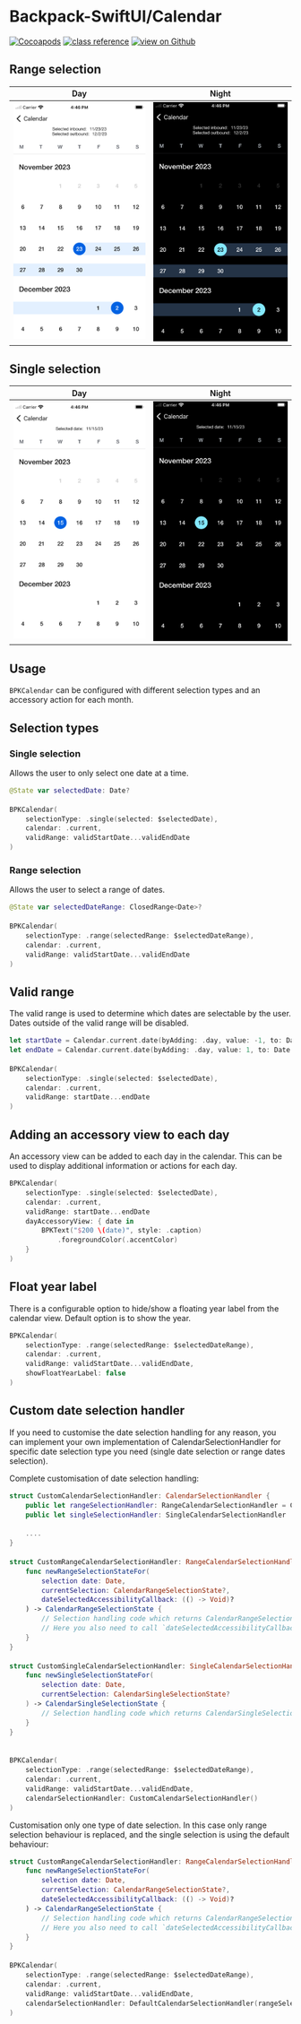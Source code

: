 # Backpack-SwiftUI/Calendar

[![Cocoapods](https://img.shields.io/cocoapods/v/Backpack-SwiftUI.svg?style=flat)](hhttps://cocoapods.org/pods/Backpack-SwiftUI)
[![class reference](https://img.shields.io/badge/Class%20reference-iOS-blue)](https://backpack.github.io/ios/versions/latest/swiftui/Structs/BPKCalendar.html)
[![view on Github](https://img.shields.io/badge/Source%20code-GitHub-lightgrey)](https://github.com/Skyscanner/backpack-ios/tree/main/Backpack-SwiftUI/Calendar)

## Range selection

| Day | Night |
| --- | --- |
| <img src="https://raw.githubusercontent.com/Skyscanner/backpack-ios/main/screenshots/iPhone-swiftui_calendar___range_lm.png" alt="" width="375" /> |<img src="https://raw.githubusercontent.com/Skyscanner/backpack-ios/main/screenshots/iPhone-swiftui_calendar___range_dm.png" alt="" width="375" /> |

## Single selection

| Day | Night |
| --- | --- |
| <img src="https://raw.githubusercontent.com/Skyscanner/backpack-ios/main/screenshots/iPhone-swiftui_calendar___single_lm.png" alt="" width="375" /> |<img src="https://raw.githubusercontent.com/Skyscanner/backpack-ios/main/screenshots/iPhone-swiftui_calendar___single_dm.png" alt="" width="375" /> |
 
## Usage

`BPKCalendar` can be configured with different selection types and an accessory action for each month.

## Selection types

### Single selection

Allows the user to only select one date at a time.

```swift
@State var selectedDate: Date?

BPKCalendar(
    selectionType: .single(selected: $selectedDate),
    calendar: .current,
    validRange: validStartDate...validEndDate
)
```

### Range selection

Allows the user to select a range of dates.

```swift
@State var selectedDateRange: ClosedRange<Date>?

BPKCalendar(
    selectionType: .range(selectedRange: $selectedDateRange),
    calendar: .current,
    validRange: validStartDate...validEndDate
)
```

## Valid range

The valid range is used to determine which dates are selectable by the user. Dates outside of the valid range will be disabled.

```swift
let startDate = Calendar.current.date(byAdding: .day, value: -1, to: Date())
let endDate = Calendar.current.date(byAdding: .day, value: 1, to: Date())

BPKCalendar(
    selectionType: .single(selected: $selectedDate),
    calendar: .current,
    validRange: startDate...endDate
)
```

## Adding an accessory view to each day

An accessory view can be added to each day in the calendar. This can be used to display additional information or actions for each day.

```swift
BPKCalendar(
    selectionType: .single(selected: $selectedDate),
    calendar: .current,
    validRange: startDate...endDate
    dayAccessoryView: { date in
        BPKText("$200 \(date)", style: .caption)
            .foregroundColor(.accentColor)
    }
)
```

## Float year label

There is a configurable option to hide/show a floating year label from the calendar view. Default option is to show the year.

```swift
BPKCalendar(
    selectionType: .range(selectedRange: $selectedDateRange),
    calendar: .current,
    validRange: validStartDate...validEndDate,
    showFloatYearLabel: false
)
```

## Custom date selection handler 

If you need to customise the date selection handling for any reason, you can implement your own implementation of CalendarSelectionHandler for specific date selection type you need (single date selection or range dates selection).

Complete customisation of date selection handling:
```swift
struct CustomCalendarSelectionHandler: CalendarSelectionHandler {
    public let rangeSelectionHandler: RangeCalendarSelectionHandler = CustomRangeCalendarSelectionHandler()
    public let singleSelectionHandler: SingleCalendarSelectionHandler
    
    ....
}

struct CustomRangeCalendarSelectionHandler: RangeCalendarSelectionHandler {
    func newRangeSelectionStateFor(
        selection date: Date,
        currentSelection: CalendarRangeSelectionState?,
        dateSelectedAccessibilityCallback: (() -> Void)?
    ) -> CalendarRangeSelectionState {
        // Selection handling code which returns CalendarRangeSelectionState
        // Here you also need to call `dateSelectedAccessibilityCallback` when you're about to change a date selection.
    }
}

struct CustomSingleCalendarSelectionHandler: SingleCalendarSelectionHandler {
    func newSingleSelectionStateFor(
        selection date: Date,
        currentSelection: CalendarSingleSelectionState?
    ) -> CalendarSingleSelectionState {
        // Selection handling code which returns CalendarSingleSelectionState
    }
}


BPKCalendar(
    selectionType: .range(selectedRange: $selectedDateRange),
    calendar: .current,
    validRange: validStartDate...validEndDate,
    calendarSelectionHandler: CustomCalendarSelectionHandler()
)
```

Customisation only one type of date selection. In this case only range selection behaviour is replaced, and the single selection is using the default behaviour:
```swift
struct CustomRangeCalendarSelectionHandler: RangeCalendarSelectionHandler {
    func newRangeSelectionStateFor(
        selection date: Date,
        currentSelection: CalendarRangeSelectionState?,
        dateSelectedAccessibilityCallback: (() -> Void)?
    ) -> CalendarRangeSelectionState {
        // Selection handling code which returns CalendarRangeSelectionState
        // Here you also need to call `dateSelectedAccessibilityCallback` when you're about to change a date selection.
    }
}

BPKCalendar(
    selectionType: .range(selectedRange: $selectedDateRange),
    calendar: .current,
    validRange: validStartDate...validEndDate,
    calendarSelectionHandler: DefaultCalendarSelectionHandler(rangeSelectionHandler: CustomRangeCalendarSelectionHandler())
)
```